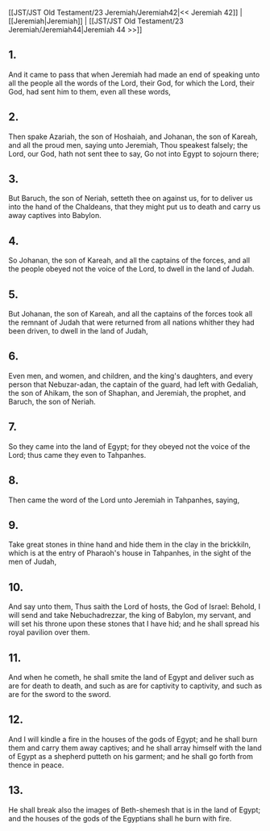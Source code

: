 [[JST/JST Old Testament/23 Jeremiah/Jeremiah42|<< Jeremiah 42]] | [[Jeremiah|Jeremiah]] | [[JST/JST Old Testament/23 Jeremiah/Jeremiah44|Jeremiah 44 >>]]
## 1.
And it came to pass that when Jeremiah had made an end of speaking unto all the people all the words of the Lord, their God, for which the Lord, their God, had sent him to them, even all these words,
## 2.
Then spake Azariah, the son of Hoshaiah, and Johanan, the son of Kareah, and all the proud men, saying unto Jeremiah, Thou speakest falsely; the Lord, our God, hath not sent thee to say, Go not into Egypt to sojourn there;
## 3.
But Baruch, the son of Neriah, setteth thee on against us, for to deliver us into the hand of the Chaldeans, that they might put us to death and carry us away captives into Babylon.
## 4.
So Johanan, the son of Kareah, and all the captains of the forces, and all the people obeyed not the voice of the Lord, to dwell in the land of Judah.
## 5.
But Johanan, the son of Kareah, and all the captains of the forces took all the remnant of Judah that were returned from all nations whither they had been driven, to dwell in the land of Judah,
## 6.
Even men, and women, and children, and the king\'s daughters, and every person that Nebuzar-adan, the captain of the guard, had left with Gedaliah, the son of Ahikam, the son of Shaphan, and Jeremiah, the prophet, and Baruch, the son of Neriah.
## 7.
So they came into the land of Egypt; for they obeyed not the voice of the Lord; thus came they even to Tahpanhes.
## 8.
Then came the word of the Lord unto Jeremiah in Tahpanhes, saying,
## 9.
Take great stones in thine hand and hide them in the clay in the brickkiln, which is at the entry of Pharaoh\'s house in Tahpanhes, in the sight of the men of Judah,
## 10.
And say unto them, Thus saith the Lord of hosts, the God of Israel: Behold, I will send and take Nebuchadrezzar, the king of Babylon, my servant, and will set his throne upon these stones that I have hid; and he shall spread his royal pavilion over them.
## 11.
And when he cometh, he shall smite the land of Egypt and deliver such as are for death to death, and such as are for captivity to captivity, and such as are for the sword to the sword.
## 12.
And I will kindle a fire in the houses of the gods of Egypt; and he shall burn them and carry them away captives; and he shall array himself with the land of Egypt as a shepherd putteth on his garment; and he shall go forth from thence in peace.
## 13.
He shall break also the images of Beth-shemesh that is in the land of Egypt; and the houses of the gods of the Egyptians shall he burn with fire.

